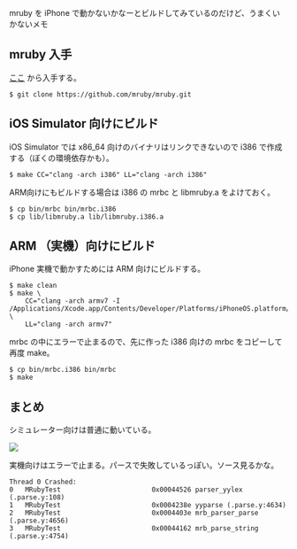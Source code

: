 mruby を iPhone で動かないかなーとビルドしてみているのだけど、うまくいかないメモ

## mruby 入手
[ここ](https://github.com/mruby/mruby) から入手する。

	$ git clone https://github.com/mruby/mruby.git

## iOS Simulator 向けにビルド
iOS Simulator では x86\_64 向けのバイナリはリンクできないので i386 で作成する（ぼくの環境依存かも）。

	$ make CC="clang -arch i386" LL="clang -arch i386"

ARM向けにもビルドする場合は i386 の mrbc と libmruby.a をよけておく。

	$ cp bin/mrbc bin/mrbc.i386
	$ cp lib/libmruby.a lib/libmruby.i386.a

## ARM （実機）向けにビルド
iPhone 実機で動かすためには ARM 向けにビルドする。

	$ make clean
	$ make \
		CC="clang -arch armv7 -I /Applications/Xcode.app/Contents/Developer/Platforms/iPhoneOS.platform/Developer/SDKs/iPhoneOS5.1.sdk/usr/include" \
		LL="clang -arch armv7"

mrbc の中にエラーで止まるので、先に作った i386 向けの mrbc をコピーして再度 make。		

	$ cp bin/mrbc.i386 bin/mrbc
	$ make

## まとめ
シミュレーター向けは普通に動いている。

<img src="https://p.twimg.com/Au2svf9CEAMx6DC.jpg">

実機向けはエラーで止まる。パースで失敗しているっぽい。ソース見るかな。

	Thread 0 Crashed:
	0   MRubyTest                     	0x00044526 parser_yylex (.parse.y:108)
	1   MRubyTest                     	0x0004238e yyparse (.parse.y:4634)
	2   MRubyTest                     	0x0004403e mrb_parser_parse (.parse.y:4656)
	3   MRubyTest                     	0x00044162 mrb_parse_string (.parse.y:4754)

